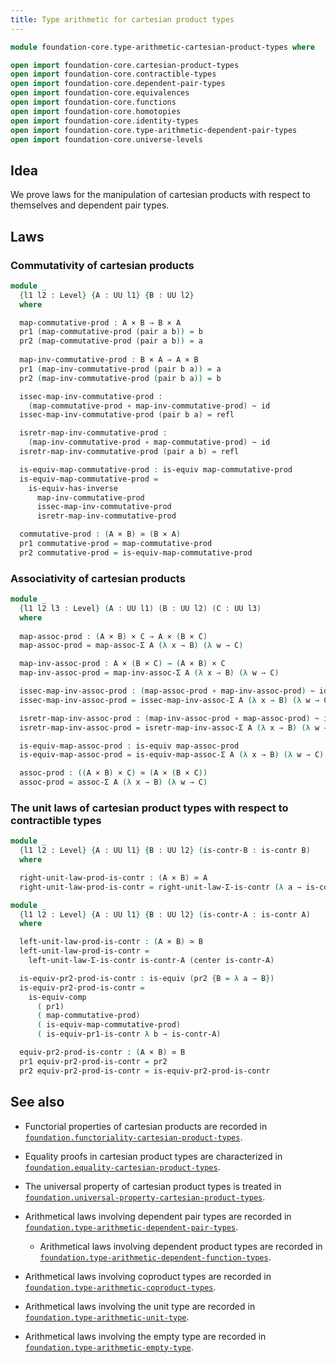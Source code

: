 ```yaml
---
title: Type arithmetic for cartesian product types
---
```


```agda
module foundation-core.type-arithmetic-cartesian-product-types where

open import foundation-core.cartesian-product-types
open import foundation-core.contractible-types
open import foundation-core.dependent-pair-types
open import foundation-core.equivalences
open import foundation-core.functions
open import foundation-core.homotopies
open import foundation-core.identity-types
open import foundation-core.type-arithmetic-dependent-pair-types
open import foundation-core.universe-levels
```

## Idea

We prove laws for the manipulation of cartesian products with respect to themselves and dependent pair types.

## Laws

### Commutativity of cartesian products

```agda
module _
  {l1 l2 : Level} {A : UU l1} {B : UU l2}
  where

  map-commutative-prod : A × B → B × A
  pr1 (map-commutative-prod (pair a b)) = b
  pr2 (map-commutative-prod (pair a b)) = a
  
  map-inv-commutative-prod : B × A → A × B
  pr1 (map-inv-commutative-prod (pair b a)) = a
  pr2 (map-inv-commutative-prod (pair b a)) = b

  issec-map-inv-commutative-prod :
    (map-commutative-prod ∘ map-inv-commutative-prod) ~ id
  issec-map-inv-commutative-prod (pair b a) = refl

  isretr-map-inv-commutative-prod :
    (map-inv-commutative-prod ∘ map-commutative-prod) ~ id
  isretr-map-inv-commutative-prod (pair a b) = refl

  is-equiv-map-commutative-prod : is-equiv map-commutative-prod
  is-equiv-map-commutative-prod =
    is-equiv-has-inverse
      map-inv-commutative-prod
      issec-map-inv-commutative-prod
      isretr-map-inv-commutative-prod

  commutative-prod : (A × B) ≃ (B × A)
  pr1 commutative-prod = map-commutative-prod
  pr2 commutative-prod = is-equiv-map-commutative-prod
```

### Associativity of cartesian products

```agda
module _
  {l1 l2 l3 : Level} (A : UU l1) (B : UU l2) (C : UU l3)
  where
  
  map-assoc-prod : (A × B) × C → A × (B × C)
  map-assoc-prod = map-assoc-Σ A (λ x → B) (λ w → C)

  map-inv-assoc-prod : A × (B × C) → (A × B) × C
  map-inv-assoc-prod = map-inv-assoc-Σ A (λ x → B) (λ w → C)

  issec-map-inv-assoc-prod : (map-assoc-prod ∘ map-inv-assoc-prod) ~ id
  issec-map-inv-assoc-prod = issec-map-inv-assoc-Σ A (λ x → B) (λ w → C)

  isretr-map-inv-assoc-prod : (map-inv-assoc-prod ∘ map-assoc-prod) ~ id
  isretr-map-inv-assoc-prod = isretr-map-inv-assoc-Σ A (λ x → B) (λ w → C)

  is-equiv-map-assoc-prod : is-equiv map-assoc-prod
  is-equiv-map-assoc-prod = is-equiv-map-assoc-Σ A (λ x → B) (λ w → C)

  assoc-prod : ((A × B) × C) ≃ (A × (B × C))
  assoc-prod = assoc-Σ A (λ x → B) (λ w → C)
```

### The unit laws of cartesian product types with respect to contractible types

```agda
module _
  {l1 l2 : Level} {A : UU l1} {B : UU l2} (is-contr-B : is-contr B)
  where

  right-unit-law-prod-is-contr : (A × B) ≃ A
  right-unit-law-prod-is-contr = right-unit-law-Σ-is-contr (λ a → is-contr-B)

module _
  {l1 l2 : Level} {A : UU l1} {B : UU l2} (is-contr-A : is-contr A)
  where

  left-unit-law-prod-is-contr : (A × B) ≃ B
  left-unit-law-prod-is-contr =
    left-unit-law-Σ-is-contr is-contr-A (center is-contr-A)

  is-equiv-pr2-prod-is-contr : is-equiv (pr2 {B = λ a → B})
  is-equiv-pr2-prod-is-contr =
    is-equiv-comp
      ( pr1)
      ( map-commutative-prod)
      ( is-equiv-map-commutative-prod)
      ( is-equiv-pr1-is-contr λ b → is-contr-A)

  equiv-pr2-prod-is-contr : (A × B) ≃ B
  pr1 equiv-pr2-prod-is-contr = pr2
  pr2 equiv-pr2-prod-is-contr = is-equiv-pr2-prod-is-contr
```

## See also

- Functorial properties of cartesian products are recorded in
  [`foundation.functoriality-cartesian-product-types`](foundation.functoriality-cartesian-product-types.html).
- Equality proofs in cartesian product types are characterized in
  [`foundation.equality-cartesian-product-types`](foundation.equality-cartesian-product-types.html).
- The universal property of cartesian product types is treated in
  [`foundation.universal-property-cartesian-product-types`](foundation.universal-property-cartesian-product-types.html).

- Arithmetical laws involving dependent pair types are recorded in
  [`foundation.type-arithmetic-dependent-pair-types`](foundation.type-arithmetic-dependent-pair-types.html).
  - Arithmetical laws involving dependent product types are recorded in
  [`foundation.type-arithmetic-dependent-function-types`](foundation.type-arithmetic-dependent-function-types.html).
- Arithmetical laws involving coproduct types are recorded in
  [`foundation.type-arithmetic-coproduct-types`](foundation.type-arithmetic-coproduct-types.html).
- Arithmetical laws involving the unit type are recorded in
  [`foundation.type-arithmetic-unit-type`](foundation.type-arithmetic-unit-type.html).
- Arithmetical laws involving the empty type are recorded in
  [`foundation.type-arithmetic-empty-type`](foundation.type-arithmetic-empty-type.html).
